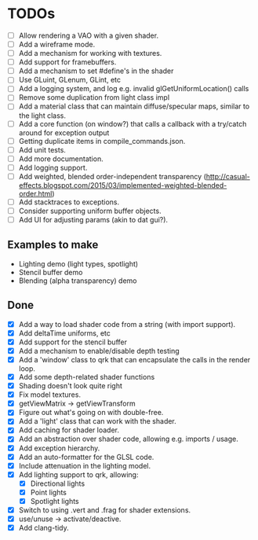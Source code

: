# TODOs

- [ ] Allow rendering a VAO with a given shader.
- [ ] Add a wireframe mode.
- [ ] Add a mechanism for working with textures.
- [ ] Add support for framebuffers.
- [ ] Add a mechanism to set #define's in the shader
- [ ] Use GLuint, GLenum, GLint, etc
- [ ] Add a logging system, and log e.g. invalid glGetUniformLocation() calls
- [ ] Remove some duplication from light class impl
- [ ] Add a material class that can maintain diffuse/specular maps, similar to the light class.
- [ ] Add a core function (on window?) that calls a callback with a try/catch around for exception output
- [ ] Getting duplicate items in compile_commands.json.
- [ ] Add unit tests.
- [ ] Add more documentation.
- [ ] Add logging support.
- [ ] Add weighted, blended order-independent transparency (http://casual-effects.blogspot.com/2015/03/implemented-weighted-blended-order.html)
- [ ] Add stacktraces to exceptions.
- [ ] Consider supporting uniform buffer objects.
- [ ] Add UI for adjusting params (akin to dat gui?).

## Examples to make

- Lighting demo (light types, spotlight)
- Stencil buffer demo
- Blending (alpha transparency) demo

## Done
- [x] Add a way to load shader code from a string (with import support).
- [x] Add deltaTime uniforms, etc
- [x] Add support for the stencil buffer
- [x] Add a mechanism to enable/disable depth testing
- [x] Add a 'window' class to qrk that can encapsulate the calls in the render loop.
- [x] Add some depth-related shader functions
- [x] Shading doesn't look quite right
- [x] Fix model textures.
- [x] getViewMatrix -> getViewTransform
- [x] Figure out what's going on with double-free.
- [x] Add a 'light' class that can work with the shader.
- [x] Add caching for shader loader.
- [x] Add an abstraction over shader code, allowing e.g. imports / usage.
- [x] Add exception hierarchy.
- [x] Add an auto-formatter for the GLSL code.
- [x] Include attenuation in the lighting model.
- [x] Add lighting support to qrk, allowing:
  - [x] Directional lights
  - [x] Point lights
  - [x] Spotlight lights
- [x] Switch to using .vert and .frag for shader extensions.
- [x] use/unuse -> activate/deactive.
- [x] Add clang-tidy.
